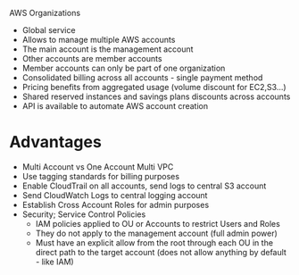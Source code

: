 AWS Organizations
- Global service
- Allows to manage multiple AWS accounts
- The main account is the management account
- Other accounts are member accounts
- Member accounts can only be part of one organization
- Consolidated billing across all accounts - single payment method
- Pricing benefits from aggregated usage (volume discount for EC2,S3...)
- Shared reserved instances and savings plans discounts across accounts
- API is available to automate AWS account creation

# Advantages
- Multi Account vs One Account Multi VPC
- Use tagging standards for billing purposes
- Enable CloudTrail on all accounts, send logs to central S3 account
- Send CloudWatch Logs to central logging account
- Establish Cross Account Roles for admin purposes
- Security; Service Control Policies
    - IAM policies applied to OU or Accounts to restrict Users and Roles
    - They do not apply to the management account (full admin power)
    - Must have an explicit allow from the root through each OU in the direct path to the target account (does not allow anything by default - like IAM)

